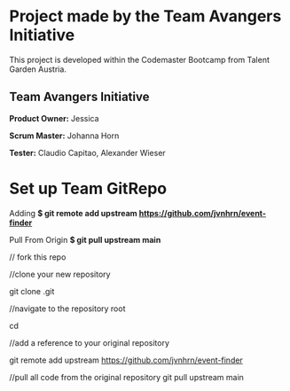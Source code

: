 # Project made by the Team Avangers Initiative 
This project is developed within the Codemaster Bootcamp from Talent Garden Austria. 

## Team Avangers Initiative

**Product Owner:** Jessica 

**Scrum Master:** Johanna Horn

**Tester:** Claudio Capitao, Alexander Wieser


# Set up Team GitRepo

Adding 
**$ git remote add upstream https://github.com/jvnhrn/event-finder**

Pull From Origin 
**$ git pull upstream main**

// fork this repo 

//clone your new repository

git clone <new repository>.git

//navigate to the repository root

cd <new repository>

//add a reference to your original repository

git remote add upstream https://github.com/jvnhrn/event-finder

//pull all code from the original repository
git pull upstream main
